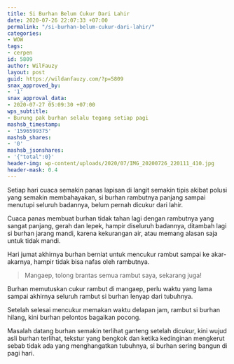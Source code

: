 ```yaml
---
title: Si Burhan Belum Cukur Dari Lahir
date: 2020-07-26 22:07:33 +07:00
permalink: "/si-burhan-belum-cukur-dari-lahir/"
categories:
- WOW
tags:
- cerpen
id: 5809
author: WilFauzy
layout: post
guid: https://wildanfauzy.com/?p=5809
snax_approved_by:
- '1'
snax_approval_data:
- 2020-07-27 05:09:30 +07:00
wps_subtitle:
- Burung pak burhan selalu tegang setiap pagi
mashsb_timestamp:
- '1596599375'
mashsb_shares:
- '0'
mashsb_jsonshares:
- '{"total":0}'
header-img: wp-content/uploads/2020/07/IMG_20200726_220111_410.jpg
header-mask: 0.4
---
```


Setiap hari cuaca semakin panas lapisan di langit semakin tipis akibat polusi yang semakin membahayakan, si burhan rambutnya panjang sampai menutupi seluruh badannya, belum pernah dicukur dari lahir.&nbsp;

Cuaca panas membuat burhan tidak tahan lagi dengan rambutnya yang sangat panjang, gerah dan lepek, hampir diseluruh badannya, ditambah lagi si burhan jarang mandi, karena kekurangan air, atau memang alasan saja untuk tidak mandi.&nbsp;

Hari jumat akhirnya burhan berniat untuk mencukur rambut sampai ke akar-akarnya, hampir tidak bisa nafas oleh rambutnya.&nbsp;

> Mangaep, tolong brantas semua rambut saya, sekarang juga!&nbsp;

Burhan memutuskan cukur rambut di mangaep, perlu waktu yang lama sampai akhirnya seluruh rambut si burhan lenyap dari tubuhnya.&nbsp;

Setelah selesai mencukur memakan waktu delapan jam, rambut si burhan hilang, kini burhan pelontos bagaikan pocong.&nbsp;

Masalah datang burhan semakin terlihat ganteng setelah dicukur, kini wujud asli burhan terlihat, tekstur yang bengkok dan ketika kedinginan mengkerut sebab tidak ada yang menghangatkan tubuhnya, si burhan sering bangun di pagi hari.&nbsp;